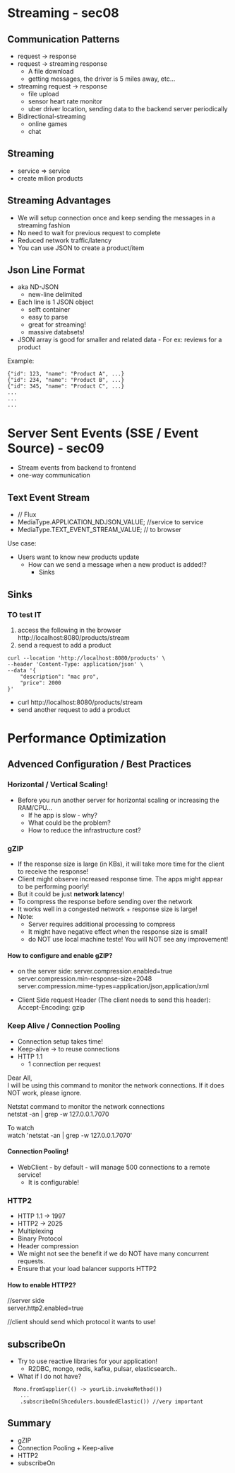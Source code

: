 # Streaming - sec08

## Communication Patterns
* request -> response
* request -> streaming response
  * A file download
  * getting messages, the driver is 5 miles away, etc...
* streaming request -> response
  * file upload
  * sensor heart rate monitor
  * uber driver location, sending data to the backend server periodically
* Bidirectional-streaming
  * online games
  * chat

## Streaming
* service => service
* create milion products

## Streaming Advantages
* We will setup connection once and keep sending the messages in a streaming fashion
* No need to wait for previous request to complete
* Reduced network traffic/latency
* You can use JSON to create a product/item

## Json Line Format
* aka ND-JSON
  * new-line delimited
* Each line is 1 JSON object
  * selft container
  * easy to parse
  * great for streaming!
  * massive databsets!
* JSON array is good for smaller and related data - For ex: reviews for a product

Example:  
```
{"id": 123, "name": "Product A", ...}
{"id": 234, "name": "Product B", ...}
{"id": 345, "name": "Product C", ...}
...
...
...
```

# Server Sent Events (SSE / Event Source) - sec09
* Stream events from backend to frontend
* one-way communication

## Text Event Stream
* // Flux<T>
* MediaType.APPLICATION_NDJSON_VALUE; //service to service
* MediaType.TEXT_EVENT_STREAM_VALUE; // to browser

Use case:  
* Users want to know new products update
  * How can we send a message when a new product is added!?
    * Sinks

## Sinks

### TO test IT
1. access the following in the browser http://localhost:8080/products/stream
2. send a request to add a product
```
curl --location 'http://localhost:8080/products' \
--header 'Content-Type: application/json' \
--data '{
    "description": "mac pro",
    "price": 2000
}'
```
* curl http://localhost:8080/products/stream
* send another request to add a product

# Performance Optimization
## Advenced Configuration / Best Practices

### Horizontal / Vertical Scaling!
* Before you run another server for horizontal scaling or increasing the RAM/CPU...
  * If he app is slow - why?
  * What could be the problem?
  * How to reduce the infrastructure cost?

### gZIP
* If the response size is large (in KBs), it will take more time for the client to receive the response!
* Client might observe increased response time. The apps might appear to be performing poorly!
* But it could be just **network latency**!
* To compress the response before sending over the network 
* It works well in a congested network + response size is large!
* Note:
  * Server requires additional processing to compress
  * It might have negative effect when the response size is small!
  * do NOT use local machine teste! You will NOT see any improvement!

#### How to configure and enable gZIP?
* on the server side:
server.compression.enabled=true  
server.compression.min-response-size=2048  
server.compression.mime-types=application/json,application/xml  

* Client Side request Header (The client needs to send this header):
Accept-Encoding: gzip  

### Keep Alive / Connection Pooling
* Connection setup takes time!
* Keep-alive -> to reuse connections
* HTTP 1.1
  * 1 connection per request

Dear All,  
I will be using this command to monitor the network connections. If it does NOT work, please ignore.  

Netstat command to monitor the network connections  
netstat -an | grep -w 127.0.0.1.7070  

To watch  
watch 'netstat -an | grep -w 127.0.0.1.7070'  


#### Connection Pooling!
* WebClient - by default - will manage 500 connections to a remote service!
  * It is configurable!

### HTTP2
* HTTP 1.1 -> 1997
* HTTP2 -> 2025
* Multiplexing
* Binary Protocol
* Header compression
* We might not see the benefit if we do NOT have many concurrent requests.
* Ensure that your load balancer supports HTTP2

#### How to enable HTTP2?
//server side  
server.http2.enabled=true  

//client should send which protocol it wants to use!  

## subscribeOn
* Try to use reactive libraries for your application!
  * R2DBC, mongo, redis, kafka, pulsar, elasticsearch..
* What if I do not have?
```
  Mono.fromSupplier(() -> yourLib.invokeMethod())
    ...
    .subscribeOn(Shcedulers.boundedElastic()) //very important
```

## Summary
* gZIP
* Connection Pooling + Keep-alive
* HTTP2
* subscribeOn